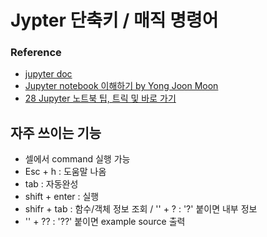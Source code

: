 # Jypter 단축키 / 매직 명령어 
### Reference
- [jupyter doc](http://nbviewer.jupyter.org/gist/irobii/014b8aa3574090a0d04a#3.1.5-키보드-단축키)
- [Jupyter notebook 이해하기 by Yong Joon Moon](https://www.slideshare.net/dahlmoon/jupyter-notebok-20160815)
- [28 Jupyter 노트북 팁, 트릭 및 바로 가기](https://www.dataquest.io/blog/jupyter-notebook-tips-tricks-shortcuts/)                
## 자주 쓰이는 기능
- 셀에서 command 실행 가능
- Esc + h : 도움말 나옴
- tab : 자동완성
- shift + enter : 실행
- shifr + tab : 함수/객체 정보 조회 / '' + ? : '?' 붙이면 내부 정보 
- '' + ?? : '??' 붙이면 example source 출력
